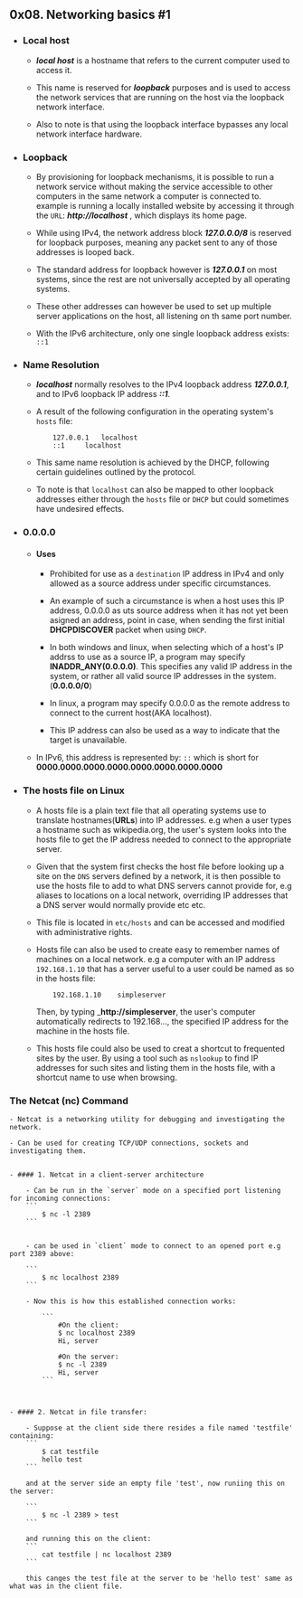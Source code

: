 ## 0x08. Networking basics #1 


- ### Local host

	- ___local host___ is a hostname that refers to the current computer used to access it.

	- This name is reserved for ___loopback___ purposes and is used to access the network services that are running on the host via the loopback network interface.

	- Also to note is that using the loopback interface bypasses any local network interface hardware.


- ### Loopback

	- By provisioning for loopback mechanisms, it is possible to run a network service without making the service accessible to other computers in the same network a computer is connected to. example is running a locally installed website by accessing it through the `URL`: ___http://localhost___ , which displays its home page.

	- While using IPv4, the network address block ___127.0.0.0/8___ is reserved for loopback purposes, meaning any packet sent to any of those addresses is looped back.

	- The standard address for loopback however is ___127.0.0.1___ on most systems, since the rest are not universally accepted by all operating systems.

	- These other addresses can however be used to set up multiple server applications on the host, all listening on th same port number.

	- With the IPv6 architecture, only one single loopback address exists: `::1`


- ### Name Resolution

	- ___localhost___ normally resolves to the IPv4 loopback address ___127.0.0.1___, and to IPv6 loopback IP address ___::1___.

	- A result of the following configuration in the operating system's `hosts` file:

		```
			127.0.0.1	localhost
			::1		localhost
		```

	- This same name resolution is achieved by the DHCP, following certain guidelines outlined by the protocol.


	- To note is that `localhost` can also be mapped to other loopback addresses either through the `hosts` file or `DHCP` but could sometimes have undesired effects.

- ### 0.0.0.0

	- #### Uses

		- Prohibited for use as a `destination` IP address in IPv4 and only allowed as a source address under specific circumstances.

		- An example of such a circumstance is when a host uses this IP address, 0.0.0.0 as uts source address when it has not yet been asigned an address, point in case, when sending the first initial __DHCPDISCOVER__ packet when using `DHCP`.

		- In both windows and linux, when selecting which of a host's IP addrss to use as a source IP, a program may specify __INADDR_ANY(0.0.0.0)__. This specifies any valid IP address in the system, or rather all valid source IP addresses in the system.(__0.0.0.0/0__)

		- In linux, a program may specify 0.0.0.0 as the remote address to connect to the current host(AKA localhost).

		- This IP address can also be used as a way to indicate that the target is unavailable.

	- In IPv6, this address is represented by: `::` which is short for __0000.0000.0000.0000.0000.0000.0000.0000__



- ### The hosts file on Linux

	- A hosts file is a plain text file that all operating systems use to translate hostnames(__URLs__) into IP addresses. e.g when a user types a hostname such as wikipedia.org, the user's system looks into the hosts file to get the IP address needed to connect to the appropriate server.

	- Given that the system first checks the host file before looking up a site on the `DNS` servers defined by a network, it is then possible to use the hosts file to add to what DNS servers cannot provide for, e.g aliases to locations on a local network, overriding IP addresses that a DNS server would normally provide etc etc.


	- This file is located in `etc/hosts` and can be accessed and modified with administrative rights.


	- Hosts file can also be used to create easy to remember names of machines on a local network. e.g a computer with an IP address `192.168.1.10` that has a server useful to a user could be named as so in the hosts file:

		```
			192.168.1.10	simpleserver
		```

		Then, by typing ___http://simpleserver__, the user's computer automatically redirects to 192.168..., the specified IP address for the machine in the hosts file.


	- This hosts file could also be used to creat a shortcut to frequented sites by the user. By using a tool such as `nslookup` to find IP addresses for such sites and listing them in the hosts file, with a shortcut name to use when browsing.



###  The Netcat (nc) Command


	- Netcat is a networking utility for debugging and investigating the network.

	- Can be used for creating TCP/UDP connections, sockets and investigating them.


	- #### 1. Netcat in a client-server architecture

		- Can be run in the `server` mode on a specified port listening for incoming connections:
		```
			$ nc -l 2389
		```


		- can be used in `client` mode to connect to an opened port e.g port 2389 above:

		```
			$ nc localhost 2389
		```

		- Now this is how this established connection works:

			```
				#On the client:
				$ nc localhost 2389
				Hi, server

				#On the server:
				$ nc -l 2389
				Hi, server
			```



	- #### 2. Netcat in file transfer:

		- Suppose at the client side there resides a file named 'testfile' containing:
		```
			$ cat testfile
			hello test
		```

		and at the server side an empty file 'test', now runiing this on the server:

		```
			$ nc -l 2389 > test
		```

		and running this on the client:
		```
			cat testfile | nc localhost 2389
		```

		this canges the test file at the server to be 'hello test' same as what was in the client file.


